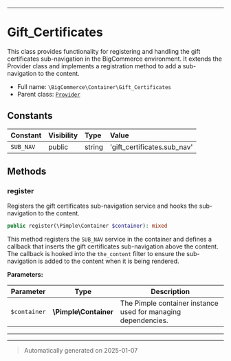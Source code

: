 ***

# Gift_Certificates

This class provides functionality for registering and handling the gift certificates sub-navigation
in the BigCommerce environment. It extends the Provider class and implements a registration method
to add a sub-navigation to the content.



* Full name: `\BigCommerce\Container\Gift_Certificates`
* Parent class: [`Provider`](./classes/BigCommerce/Container/Provider.md)


## Constants

| Constant | Visibility | Type | Value |
|:---------|:-----------|:-----|:------|
|`SUB_NAV`|public|string|&#039;gift_certificates.sub_nav&#039;|


## Methods


### register

Registers the gift certificates sub-navigation service and hooks the sub-navigation to the content.

```php
public register(\Pimple\Container $container): mixed
```

This method registers the `SUB_NAV` service in the container and defines a callback that inserts
the gift certificates sub-navigation above the content. The callback is hooked into the `the_content`
filter to ensure the sub-navigation is added to the content when it is being rendered.






**Parameters:**

| Parameter | Type | Description |
|-----------|------|-------------|
| `$container` | **\Pimple\Container** | The Pimple container instance used for managing dependencies. |





***


***
> Automatically generated on 2025-01-07
